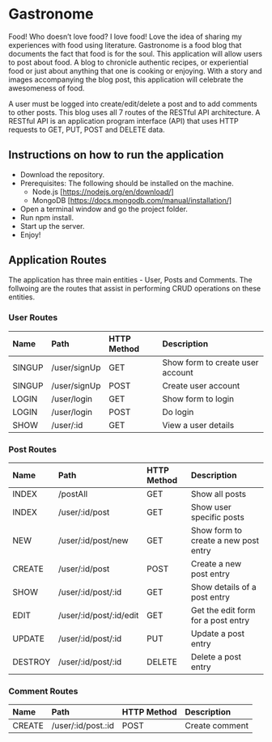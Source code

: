 # Gastronome

Food! Who doesn’t love food? I love food! Love the idea of sharing my experiences with food using literature. 
Gastronome is a food blog that documents the fact that food is for the soul. This application will allow users to post about food. 
A blog to chronicle authentic recipes, or experiential food or just about anything that one is cooking or enjoying. 
With a story and images accompanying the blog post, this application will celebrate the awesomeness of food.

A user must be logged into create/edit/delete a post and to add comments to other posts. 
This blog uses all 7 routes of the RESTful API architecture. 
A RESTful API is an application program interface (API) that uses HTTP requests to GET, PUT, POST and DELETE data. 

## Instructions on how to run the application
* Download the repository.
* Prerequisites:
    The following should be installed on the machine.
    * Node.js [https://nodejs.org/en/download/]
    * MongoDB [https://docs.mongodb.com/manual/installation/]
* Open a terminal window and go the project folder.
* Run npm install.
* Start up the server.
* Enjoy!

## Application Routes
The application has three main entities - User, Posts and Comments. The follwoing are the routes that assist in performing CRUD operations on these entities. 

### User Routes

| Name      |  Path             | HTTP Method   | Description                           |
|:----------|:------------------|:--------------|:--------------------------------------|
| SINGUP    | /user/signUp      | GET           | Show form to create user account      |
| SINGUP    | /user/signUp      | POST          | Create user account                   |
| LOGIN     | /user/login       | GET           | Show form to login                    |
| LOGIN     | /user/login       | POST          | Do login                              |
| SHOW      | /user/:id         | GET           | View a user details                   |

### Post Routes

| Name      |  Path                     | HTTP Method   | Description                           |
|:----------|:--------------------------|:--------------|:--------------------------------------|
| INDEX     | /postAll                  | GET           | Show all posts                        |
| INDEX     | /user/:id/post            | GET           | Show user specific posts              |
| NEW       | /user/:id/post/new        | GET           | Show form to create a new post entry  |
| CREATE    | /user/:id/post            | POST          | Create a new post entry               |
| SHOW      | /user/:id/post/:id        | GET           | Show details of a post entry          |
| EDIT      | /user/:id/post/:id/edit   | GET           | Get the edit form for a post entry    |
| UPDATE    | /user/:id/post/:id        | PUT           | Update a post entry                   |
| DESTROY   | /user/:id/post/:id        | DELETE        | Delete a post entry                   |

### Comment Routes

| Name      |  Path                     | HTTP Method   | Description       |
|:----------|:--------------------------|:--------------|:------------------|
| CREATE    | /user/:id/post.:id        | POST          | Create comment    |